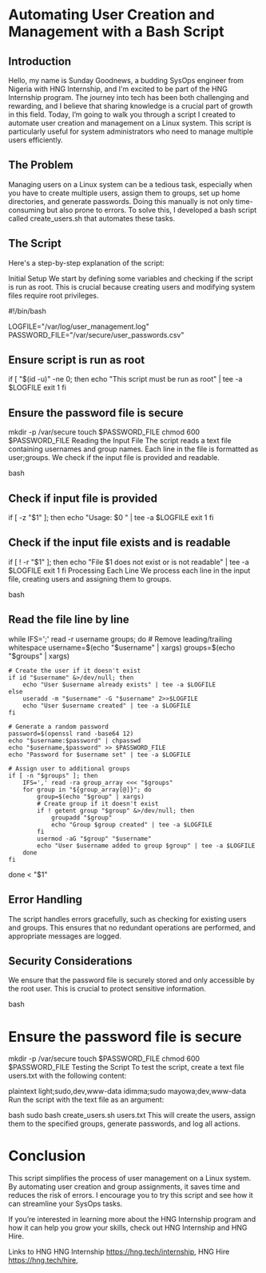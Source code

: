 # Automating User Creation and Management with a Bash Script
## Introduction
Hello, my name is Sunday Goodnews, a budding SysOps engineer from Nigeria with HNG Internship, and I'm excited to be part of the HNG Internship program. The journey into tech has been both challenging and rewarding, and I believe that sharing knowledge is a crucial part of growth in this field. Today, I’m going to walk you through a script I created to automate user creation and management on a Linux system. This script is particularly useful for system administrators who need to manage multiple users efficiently.

## The Problem
Managing users on a Linux system can be a tedious task, especially when you have to create multiple users, assign them to groups, set up home directories, and generate passwords. Doing this manually is not only time-consuming but also prone to errors. To solve this, I developed a bash script called create_users.sh that automates these tasks.

## The Script
Here's a step-by-step explanation of the script:

Initial Setup
We start by defining some variables and checking if the script is run as root. This is crucial because creating users and modifying system files require root privileges.


#!/bin/bash

LOGFILE="/var/log/user_management.log"
PASSWORD_FILE="/var/secure/user_passwords.csv"

## Ensure script is run as root
if [ "$(id -u)" -ne 0; then
    echo "This script must be run as root" | tee -a $LOGFILE
    exit 1
fi

## Ensure the password file is secure
mkdir -p /var/secure
touch $PASSWORD_FILE
chmod 600 $PASSWORD_FILE
Reading the Input File
The script reads a text file containing usernames and group names. Each line in the file is formatted as user;groups. We check if the input file is provided and readable.

bash
## Check if input file is provided
if [ -z "$1" ]; then
    echo "Usage: $0 <name-of-text-file>" | tee -a $LOGFILE
    exit 1
fi

## Check if the input file exists and is readable
if [ ! -r "$1" ]; then
    echo "File $1 does not exist or is not readable" | tee -a $LOGFILE
    exit 1
fi
Processing Each Line
We process each line in the input file, creating users and assigning them to groups.

bash
## Read the file line by line
while IFS=';' read -r username groups; do
    # Remove leading/trailing whitespace
    username=$(echo "$username" | xargs)
    groups=$(echo "$groups" | xargs)

    # Create the user if it doesn't exist
    if id "$username" &>/dev/null; then
        echo "User $username already exists" | tee -a $LOGFILE
    else
        useradd -m "$username" -G "$username" 2>>$LOGFILE
        echo "User $username created" | tee -a $LOGFILE
    fi

    # Generate a random password
    password=$(openssl rand -base64 12)
    echo "$username:$password" | chpasswd
    echo "$username,$password" >> $PASSWORD_FILE
    echo "Password for $username set" | tee -a $LOGFILE

    # Assign user to additional groups
    if [ -n "$groups" ]; then
        IFS=',' read -ra group_array <<< "$groups"
        for group in "${group_array[@]}"; do
            group=$(echo "$group" | xargs)
            # Create group if it doesn't exist
            if ! getent group "$group" &>/dev/null; then
                groupadd "$group"
                echo "Group $group created" | tee -a $LOGFILE
            fi
            usermod -aG "$group" "$username"
            echo "User $username added to group $group" | tee -a $LOGFILE
        done
    fi

done < "$1"
## Error Handling
The script handles errors gracefully, such as checking for existing users and groups. This ensures that no redundant operations are performed, and appropriate messages are logged.

## Security Considerations
We ensure that the password file is securely stored and only accessible by the root user. This is crucial to protect sensitive information.

bash
# Ensure the password file is secure
mkdir -p /var/secure
touch $PASSWORD_FILE
chmod 600 $PASSWORD_FILE
Testing the Script
To test the script, create a text file users.txt with the following content:

plaintext
light;sudo,dev,www-data
idimma;sudo
mayowa;dev,www-data
Run the script with the text file as an argument:

bash
sudo bash create_users.sh users.txt
This will create the users, assign them to the specified groups, generate passwords, and log all actions.

# Conclusion
This script simplifies the process of user management on a Linux system. By automating user creation and group assignments, it saves time and reduces the risk of errors. I encourage you to try this script and see how it can streamline your SysOps tasks.

If you’re interested in learning more about the HNG Internship program and how it can help you grow your skills, check out HNG Internship and HNG Hire.

Links to HNG
HNG Internship  https://hng.tech/internship,
HNG Hire https://hng.tech/hire,
